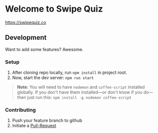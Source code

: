 # Welcome to Swipe Quiz
https://swipequiz.co

## Development
Want to add some features? Awesome.

### Setup
1. After cloning repo locally, run `npm install` in project root.
2. Now, start the dev server: `npm run start`

> **Note**: You will need to have `nodemon` and `coffee-script` installed globally.
> If you don't have them installed—or don't know if you do—then just run this: `npm install -g nodemon coffee-script`

### Contributing
1. Push your feature branch to github
2. Initiate a [Pull-Request](https://help.github.com/articles/using-pull-requests/)